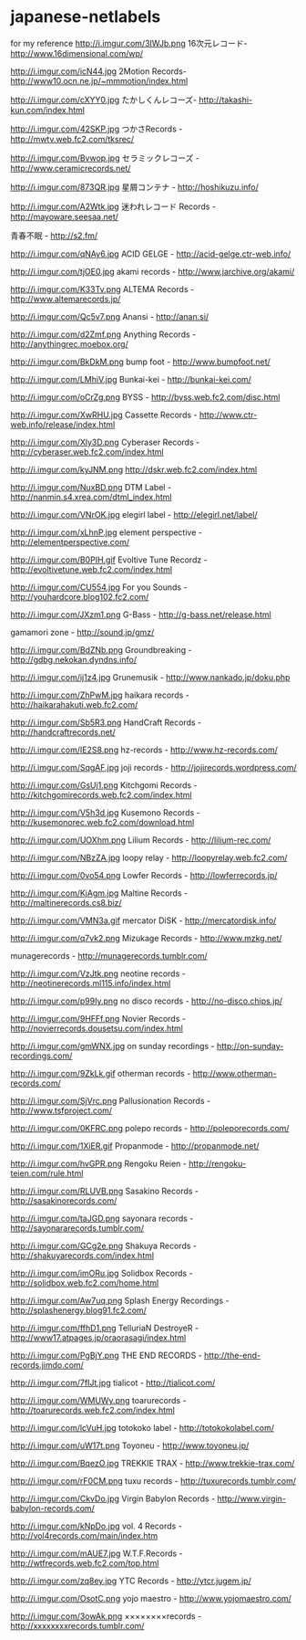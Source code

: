 # japanese-netlabels
for my reference
http://i.imgur.com/3IWJb.png
16次元レコード- http://www.16dimensional.com/wp/

http://i.imgur.com/icN44.jpg
2Motion Records- http://www10.ocn.ne.jp/~mmmotion/index.html

http://i.imgur.com/cXYY0.jpg
たかしくんレコーズ- http://takashi-kun.com/index.html

http://i.imgur.com/42SKP.jpg
つかさRecords - http://mwtv.web.fc2.com/tksrec/

http://i.imgur.com/Bvwop.jpg
セラミックレコーズ - http://www.ceramicrecords.net/

http://i.imgur.com/873QR.jpg
星屑コンテナ - http://hoshikuzu.info/

http://i.imgur.com/A2Wtk.jpg
迷われレコード Records - http://mayoware.seesaa.net/

青春不眠 - http://s2.fm/

http://i.imgur.com/qNAy6.jpg
ACID GELGE - http://acid-gelge.ctr-web.info/

http://i.imgur.com/tjOE0.jpg
akami records - http://www.jarchive.org/akami/

http://i.imgur.com/K33Tv.png
ALTEMA Records - http://www.altemarecords.jp/

http://i.imgur.com/Qc5v7.png
Anansi - http://anan.si/

http://i.imgur.com/d2Zmf.png
Anything Records - http://anythingrec.moebox.org/

http://i.imgur.com/BkDkM.png
bump foot - http://www.bumpfoot.net/

http://i.imgur.com/LMhiV.jpg
Bunkai-kei - http://bunkai-kei.com/

http://i.imgur.com/oCrZg.png
BYSS - http://byss.web.fc2.com/disc.html

http://i.imgur.com/XwRHU.jpg
Cassette Records - http://www.ctr-web.info/release/index.html

http://i.imgur.com/Xly3D.png
Cyberaser Records - http://cyberaser.web.fc2.com/index.html

http://i.imgur.com/kyJNM.png
http://dskr.web.fc2.com/index.html

http://i.imgur.com/NuxBD.png
DTM Label - http://nanmin.s4.xrea.com/dtml_index.html

http://i.imgur.com/VNrOK.jpg
elegirl label - http://elegirl.net/label/

http://i.imgur.com/xLhnP.jpg
element perspective - http://elementperspective.com/

http://i.imgur.com/B0PIH.gif
Evoltive Tune Recordz - http://evoltivetune.web.fc2.com/index.html

http://i.imgur.com/CU554.jpg
For you Sounds - http://youhardcore.blog102.fc2.com/

http://i.imgur.com/JXzm1.png
G-Bass - http://g-bass.net/release.html

gamamori zone - http://sound.jp/gmz/

http://i.imgur.com/BdZNb.png
Groundbreaking - http://gdbg.nekokan.dyndns.info/

http://i.imgur.com/ij1z4.jpg
Grunemusik - http://www.nankado.jp/doku.php

http://i.imgur.com/ZhPwM.jpg
haikara records - http://haikarahakuti.web.fc2.com/

http://i.imgur.com/Sb5R3.png
HandCraft Records - http://handcraftrecords.net/

http://i.imgur.com/IE2S8.png
hz-records - http://www.hz-records.com/

http://i.imgur.com/SqgAF.jpg
joji records - http://jojirecords.wordpress.com/

http://i.imgur.com/GsUj1.png
Kitchgomi Records - http://kitchgomirecords.web.fc2.com/index.html

http://i.imgur.com/V5h3d.jpg
Kusemono Records - http://kusemonorec.web.fc2.com/download.html

http://i.imgur.com/UOXhm.png
Lilium Records - http://lilium-rec.com/

http://i.imgur.com/NBzZA.jpg
loopy relay - http://loopyrelay.web.fc2.com/

http://i.imgur.com/0vo54.png
Lowfer Records - http://lowferrecords.jp/

http://i.imgur.com/KjAgm.jpg
Maltine Records - http://maltinerecords.cs8.biz/

http://i.imgur.com/VMN3a.gif
mercator DiSK - http://mercatordisk.info/

http://i.imgur.com/q7vk2.png
Mizukage Records - http://www.mzkg.net/

munagerecords - http://munagerecords.tumblr.com/

http://i.imgur.com/VzJtk.png
neotine records - http://neotinerecords.ml115.info/index.html

http://i.imgur.com/p99Iy.png
no disco records - http://no-disco.chips.jp/

http://i.imgur.com/9HFFf.png
Novier Records - http://novierrecords.dousetsu.com/index.html

http://i.imgur.com/gmWNX.jpg
on sunday recordings - http://on-sunday-recordings.com/

http://i.imgur.com/9ZkLk.gif
otherman records - http://www.otherman-records.com/

http://i.imgur.com/SjVrc.png
Pallusionation Records - http://www.tsfproject.com/

http://i.imgur.com/0KFRC.png
polepo records - http://poleporecords.com/

http://i.imgur.com/1XiER.gif
Propanmode - http://propanmode.net/

http://i.imgur.com/hvGPR.png
Rengoku Reien - http://rengoku-teien.com/rule.html

http://i.imgur.com/RLUVB.png
Sasakino Records - http://sasakinorecords.com/

http://i.imgur.com/taJGD.png
sayonara records - http://sayonararecords.tumblr.com/

http://i.imgur.com/GCg2e.png
Shakuya Records - http://shakuyarecords.com/index.html

http://i.imgur.com/imORu.jpg
Solidbox Records - http://solidbox.web.fc2.com/home.html

http://i.imgur.com/Aw7uq.png
Splash Energy Recordings - http://splashenergy.blog91.fc2.com/

http://i.imgur.com/ffhD1.png
TelluriaN DestroyeR - http://www17.atpages.jp/oraorasagi/index.html

http://i.imgur.com/PgBjY.png
THE END RECORDS - http://the-end-records.jimdo.com/

http://i.imgur.com/7fIJt.jpg
tialicot - http://tialicot.com/

http://i.imgur.com/WMUWy.png
toarurecords - http://toarurecords.web.fc2.com/index.html

http://i.imgur.com/lcVuH.jpg
totokoko label - http://totokokolabel.com/

http://i.imgur.com/uW17t.png
Toyoneu - http://www.toyoneu.jp/

http://i.imgur.com/BqezO.jpg
TREKKIE TRAX - http://www.trekkie-trax.com/

http://i.imgur.com/rF0CM.png
tuxu records - http://tuxurecords.tumblr.com/

http://i.imgur.com/CkvDo.jpg
Virgin Babylon Records - http://www.virgin-babylon-records.com/

http://i.imgur.com/kNpDo.jpg
vol. 4 Records - http://vol4records.com/main/index.htm

http://i.imgur.com/mAUE7.jpg
W.T.F.Records - http://wtfrecords.web.fc2.com/top.html

http://i.imgur.com/zq8ey.jpg
YTC Records - http://ytcr.jugem.jp/

http://i.imgur.com/OsotC.png
yojo maestro - http://www.yojomaestro.com/

http://i.imgur.com/3owAk.png
××××××××records - http://xxxxxxxxrecords.tumblr.com/
